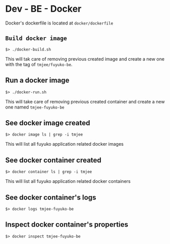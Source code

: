 # Dev - BE - Docker

Docker's dockerfile is located at `docker/dockerfile`

## `Build docker image`

```text
$> ./docker-build.sh
```

This will tak care of removing previous created image and create a new one with the tag of `tmjee/fuyuko-be`.

## Run a docker image

```text
$> ./docker-run.sh
```

This will take care of removing previous created container and create a new one named `tmjee-fuyuko-be`

## See docker image created

```text
$> docker image ls | grep -i tmjee
```

This will list all fuyuko application related docker images

## See docker container created

```text
$> docker container ls | grep -i tmjee
```

This will list all fuyuko application related docker containers

## See docker container's logs

```text
$> docker logs tmjee-fuyuko-be
```

## Inspect docker container's properties

```text
$> docker inspect tmjee-fuyuko-be
```

